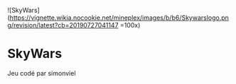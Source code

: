 ![SkyWars](https://vignette.wikia.nocookie.net/mineplex/images/b/b6/Skywarslogo.png/revision/latest?cb=20190727041147 =100x)

SkyWars
============
Jeu codé par simonviel
